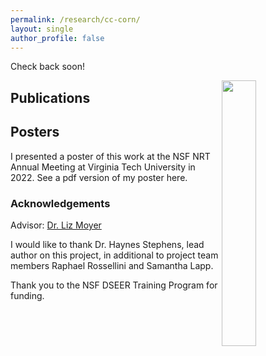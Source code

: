 ```yaml
---
permalink: /research/cc-corn/
layout: single
author_profile: false
---
```


Check back soon!

<img align="right" width="33%" margin-left="20px" src="/assets/images/aboutme1.jpg">

## Publications


## Posters

I presented a poster of this work at the NSF NRT Annual Meeting at Virginia Tech University in 2022. See a pdf version of my poster here.

### Acknowledgements

Advisor: [Dr. Liz Moyer](https://geosci.uchicago.edu/~moyer/MoyerWebsite/Home%20Page/HomePage.html)

I would like to thank Dr. Haynes Stephens, lead author on this project, in additional to project team members Raphael Rossellini and Samantha Lapp. 

Thank you to the NSF DSEER Training Program for funding.